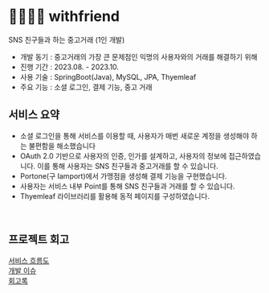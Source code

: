 # 🫱🏼‍🫲🏽 withfriend
SNS 친구들과  하는 중고거래 (1인 개발)
- 개발 동기 :  중고거래의 가장 큰 문제점인 익명의 사용자와의 거래를 해결하기 위해
- 진행 기간 : 2023.08. - 2023.10.
- 사용 기술 : SpringBoot(Java), MySQL, JPA, Thyemleaf
- 주요 기능 : 소셜 로그인, 결제 기능, 중고 거래

## 서비스 요약
- 소셜 로그인을 통해 서비스를 이용할 때, 사용자가 매번 새로운 계정을 생성해야 하는 불편함을 해소했습니다
- OAuth 2.0 기반으로 사용자의 인증, 인가를 설계하고, 사용자의 정보에 접근하였습니다. 이를 통해 사용자는 SNS 친구들과 중고거래를 할 수 있습니다.
- Portone(구 Iamport)에서 가맹점을 생성해 결제 기능을 구현했습니다.
- 사용자는 서비스 내부 Point를 통해 SNS 친구들과 거래를 할 수 있습니다.
- Thyemleaf 라이브러리를 활용해 동적 페이지를 구성하였습니다.
<br>

## 프로젝트 회고
[서비스 흐름도](https://foreveryoung97.tistory.com/125) <br>
[개발 이슈](https://foreveryoung97.tistory.com/category/withfriend/%EA%B0%9C%EB%B0%9C%20%EC%9D%B4%EC%8A%88) <br>
[회고록](https://foreveryoung97.tistory.com/category/withfriend/%ED%9A%8C%EA%B3%A0)
